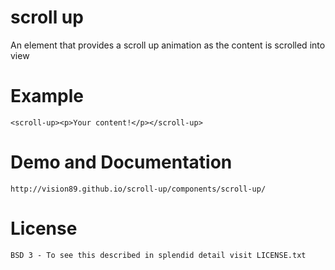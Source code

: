 # scroll up

An element that provides a scroll up animation as the content is scrolled into view

# Example

    <scroll-up><p>Your content!</p></scroll-up>

# Demo and Documentation

    http://vision89.github.io/scroll-up/components/scroll-up/
    
# License

    BSD 3 - To see this described in splendid detail visit LICENSE.txt
